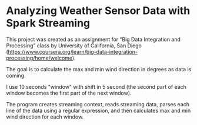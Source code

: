 # Analyzing Weather Sensor Data with Spark Streaming

This project was created as an assignment for “Big Data Integration and Processing” class by University of California, San Diego (https://www.coursera.org/learn/big-data-integration-processing/home/welcome).

The goal is to calculate the max and min wind direction in degrees as data is coming.

I use 10 seconds "window" with shift in 5 second (the second part of each window becomes the first part of the next window).

The program creates streaming context, reads streaming data, parses each line of the data using a regular expression, and then calculates max and min wind direction for each window. 

